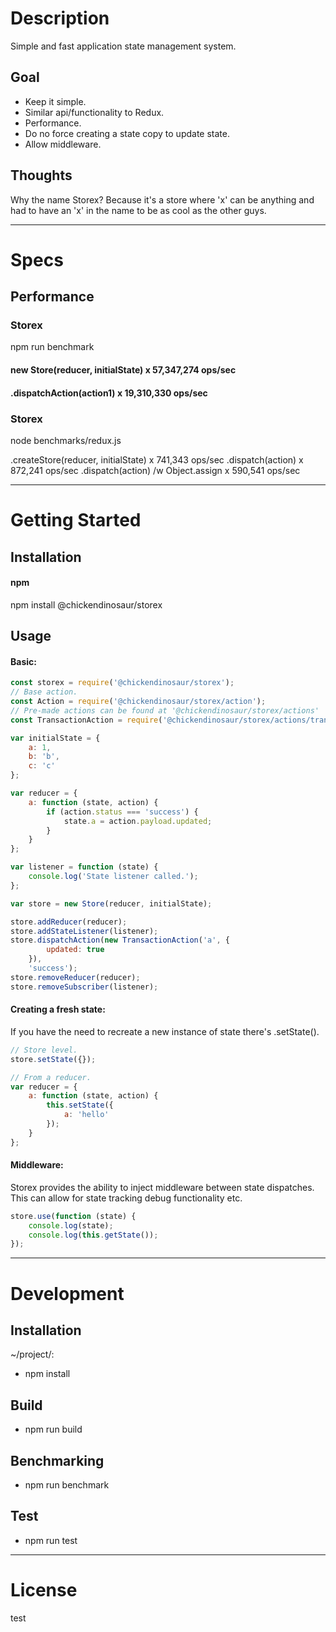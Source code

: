 # Description  

Simple and fast application state management system.

## Goal

- Keep it simple.
- Similar api/functionality to Redux.
- Performance.
- Do no force creating a state copy to update state.
- Allow middleware.

## Thoughts

Why the name Storex? Because it's a store where 'x' can be anything and had to have an 'x' in the name to be as cool as the other guys.

---  

# Specs  

## Performance  

### Storex

npm run benchmark  

#### new Store(reducer, initialState) x 57,347,274 ops/sec  
#### .dispatchAction(action1) x 19,310,330 ops/sec  

### Storex

node benchmarks/redux.js  

.createStore(reducer, initialState) x 741,343 ops/sec
.dispatch(action) x 872,241 ops/sec
.dispatch(action) /w Object.assign x 590,541 ops/sec

---  

# Getting Started  

## Installation

#### npm  

npm install @chickendinosaur/storex

## Usage

#### Basic:

```javascript
const storex = require('@chickendinosaur/storex');
// Base action.
const Action = require('@chickendinosaur/storex/action');
// Pre-made actions can be found at '@chickendinosaur/storex/actions'
const TransactionAction = require('@chickendinosaur/storex/actions/transaction');

var initialState = {
	a: 1,
	b: 'b',
	c: 'c'
};

var reducer = {
	a: function (state, action) {
		if (action.status === 'success') {
			state.a = action.payload.updated;
		}
	}
};

var listener = function (state) {
	console.log('State listener called.');
};

var store = new Store(reducer, initialState);

store.addReducer(reducer);
store.addStateListener(listener);
store.dispatchAction(new TransactionAction('a', {
		updated: true
	}),
	'success');
store.removeReducer(reducer);
store.removeSubscriber(listener);
```

#### Creating a fresh state:

If you have the need to recreate a new instance of state there's .setState().

```javascript
// Store level.
store.setState({});

// From a reducer.
var reducer = {
	a: function (state, action) {
		this.setState({
			a: 'hello'
		});
	}
};
```

#### Middleware:

Storex provides the ability to inject middleware between state dispatches.
This can allow for state tracking debug functionality etc.

```javascript
store.use(function (state) {
	console.log(state);
	console.log(this.getState());
});
```
---  

# Development  

## Installation  

~/project/:

* npm install

## Build  

* npm run build

## Benchmarking  

* npm run benchmark

## Test  

* npm run test

---  

# License  

test

